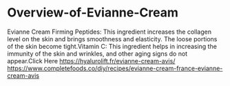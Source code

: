 # Overview-of-Evianne-Cream
Evianne Cream Firming Peptides: This ingredient increases the collagen level on the skin and brings smoothness and elasticity. The loose portions of the skin become tight.Vitamin C: This ingredient helps in increasing the immunity of the skin and wrinkles, and other aging signs do not appear.Click Here https://hyalurolift.fr/evianne-cream-avis/   https://www.completefoods.co/diy/recipes/evianne-cream-france-evianne-cream-avis
